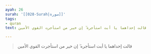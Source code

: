 ```yaml
---
ayah: 26
surah: '[[028-Surah|سورة]]'
tags:
- quran
text: قالت إحداهما يا أبت استأجره ۖ إن خير من استأجرت القوي الأمين

---
```

> قالت إحداهما يا أبت استأجره ۖ إن خير من استأجرت القوي الأمين
